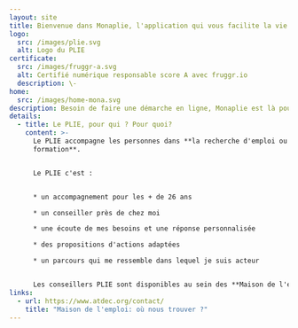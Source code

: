 ```yaml
---
layout: site
title: Bienvenue dans Monaplie, l'application qui vous facilite la vie !
logo:
  src: /images/plie.svg
  alt: Logo du PLIE
certificate:
  src: /images/fruggr-a.svg
  alt: Certifié numérique responsable score A avec fruggr.io
  description: \-
home:
  src: /images/home-mona.svg
description: Besoin de faire une démarche en ligne, Monaplie est là pour vous !
details:
  - title: Le PLIE, pour qui ? Pour quoi?
    content: >-
      Le PLIE accompagne les personnes dans **la recherche d'emploi ou de
      formation**.


      Le PLIE c'est :


      * un accompagnement pour les + de 26 ans

      * un conseiller près de chez moi

      * une écoute de mes besoins et une réponse personnalisée

      * des propositions d'actions adaptées

      * un parcours qui me ressemble dans lequel je suis acteur


      Les conseillers PLIE sont disponibles au sein des **Maison de l'emploi** de la Métropole Nantaise.
links:
  - url: https://www.atdec.org/contact/
    title: "Maison de l'emploi: où nous trouver ?"
---
```

